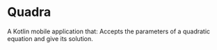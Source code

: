 # Quadra

A Kotlin mobile application that:
Accepts the parameters of a quadratic equation and give its solution.
